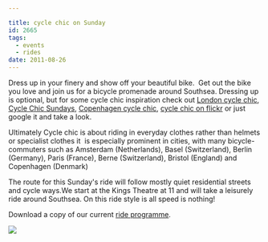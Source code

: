```yaml
---

title: cycle chic on Sunday
id: 2665
tags:
  - events
  - rides
date: 2011-08-26
---
```


Dress up in your finery and show off your beautiful bike.  Get out the bike you love and join us for a bicycle promenade around Southsea. Dressing up is optional, but for some cycle chic inspiration check out [London cycle chic](http://londoncyclechic.blogspot.com/ ),
[Cycle Chic Sundays](http://web.archive.org/web/20110825051741/http://www.cyclechicsundays.com/), [Copenhagen cycle chic](http://www.copenhagencyclechic.com/ "copenhagen"), [cycle chic on flickr](http://www.flickr.com/photos/16nine/sets/72157594400316816/ "flickr") or just google it and take a look.

Ultimately Cycle chic is about riding in everyday clothes rather than helmets or specialist clothes it  is especially prominent in cities, with many bicycle-commuters such as Amsterdam (Netherlands), Basel (Switzerland), Berlin (Germany), Paris (France), Berne (Switzerland), Bristol (England) and Copenhagen (Denmark)

The route for this Sunday's ride will follow mostly quiet residential streets and cycle ways.We start at the Kings Theatre at 11 and will take a leisurely ride around Southsea. On this ride style is all speed is nothing!

Download a copy of our current [ride programme](/public/assets/docs/Portsmouth-Cycle-Forum-Ride-programme-2011.pdf "Portsmouth Cycle forum ride programme july-October 2011").

![](/assets/5898638167_d4a112563e_b1.jpg)
